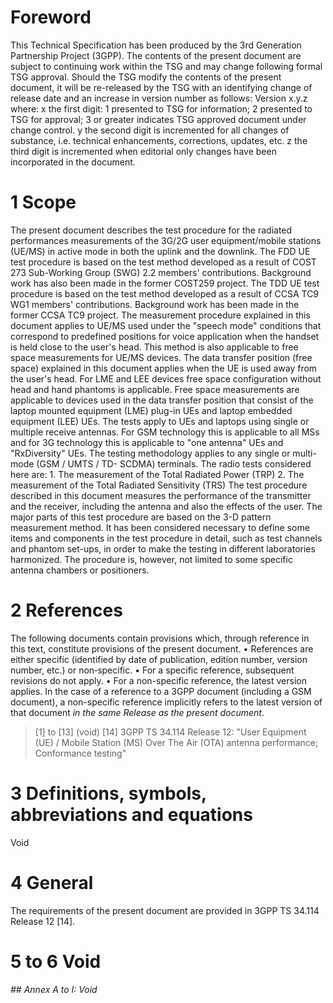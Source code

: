 # Foreword
This Technical Specification has been produced by the 3rd Generation
Partnership Project (3GPP).
The contents of the present document are subject to continuing work within the
TSG and may change following formal TSG approval. Should the TSG modify the
contents of the present document, it will be re-released by the TSG with an
identifying change of release date and an increase in version number as
follows:
Version x.y.z
where:
x the first digit:
1 presented to TSG for information;
2 presented to TSG for approval;
3 or greater indicates TSG approved document under change control.
y the second digit is incremented for all changes of substance, i.e. technical
enhancements, corrections, updates, etc.
z the third digit is incremented when editorial only changes have been
incorporated in the document.
# 1 Scope
The present document describes the test procedure for the radiated
performances measurements of the 3G/2G user equipment/mobile stations (UE/MS)
in active mode in both the uplink and the downlink. The FDD UE test procedure
is based on the test method developed as a result of COST 273 Sub-Working
Group (SWG) 2.2 members' contributions. Background work has also been made in
the former COST259 project. The TDD UE test procedure is based on the test
method developed as a result of CCSA TC9 WG1 members' contributions.
Background work has been made in the former CCSA TC9 project.
The measurement procedure explained in this document applies to UE/MS used
under the "speech mode" conditions that correspond to predefined positions for
voice application when the handset is held close to the user's head. This
method is also applicable to free space measurements for UE/MS devices. The
data transfer position (free space) explained in this document applies when
the UE is used away from the user's head. For LME and LEE devices free space
configuration without head and hand phantoms is applicable. Free space
measurements are applicable to devices used in the data transfer position that
consist of the laptop mounted equipment (LME) plug-in UEs and laptop embedded
equipment (LEE) UEs.
The tests apply to UEs and laptops using single or multiple receive antennas.
For GSM technology this is applicable to all MSs and for 3G technology this is
applicable to "one antenna" UEs and "RxDiversity" UEs.
The testing methodology applies to any single or multi-mode (GSM / UMTS / TD-
SCDMA) terminals.
The radio tests considered here are:
1\. The measurement of the Total Radiated Power (TRP)
2\. The measurement of the Total Radiated Sensitivity (TRS)
The test procedure described in this document measures the performance of the
transmitter and the receiver, including the antenna and also the effects of
the user.
The major parts of this test procedure are based on the 3-D pattern
measurement method. It has been considered necessary to define some items and
components in the test procedure in detail, such as test channels and phantom
set-ups, in order to make the testing in different laboratories harmonized.
The procedure is, however, not limited to some specific antenna chambers or
positioners.
# 2 References
The following documents contain provisions which, through reference in this
text, constitute provisions of the present document.
• References are either specific (identified by date of publication, edition
number, version number, etc.) or non‑specific.
• For a specific reference, subsequent revisions do not apply.
• For a non-specific reference, the latest version applies. In the case of a
reference to a 3GPP document (including a GSM document), a non-specific
reference implicitly refers to the latest version of that document _in the
same Release as the present document_.
> [1] to [13] (void)
[14] 3GPP TS 34.114 Release 12: \"User Equipment (UE) / Mobile Station (MS)
Over The Air (OTA) antenna performance; Conformance testing\"
# 3 Definitions, symbols, abbreviations and equations
Void
# 4 General
The requirements of the present document are provided in 3GPP TS 34.114
Release 12 [14].
# 5 to 6 Void
###### ## Annex A to I: Void
#